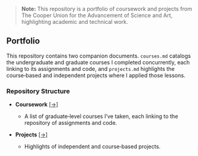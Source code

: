 > **Note:** This repository is a portfolio of coursework and projects from The Cooper Union for the Advancement of Science and Art, highlighting academic and technical work.


## Portfolio

This repository contains two companion documents. `courses.md` catalogs the undergraduate and graduate courses I completed concurrently, each linking to its assignments and code, and `projects.md` highlights the course‑based and independent projects where I applied those lessons.  


### Repository Structure

- **Coursework** [[->]](courses.md)  
  - A list of graduate‑level courses I’ve taken, each linking to the repository of assignments and code.

- **Projects** [[->]](projects.md)  
  - Highlights of independent and course‑based projects.

<br>
<br>